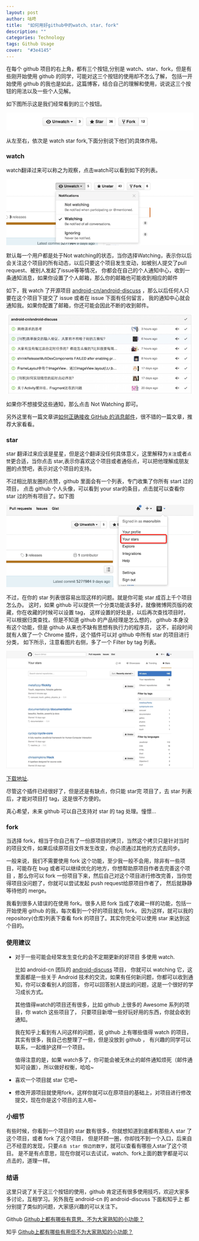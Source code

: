 ```yaml
---
layout: post
author: 咕咚
title:  "如何用好github中的watch、star、fork"
description: ""
categories: Technology
tags: Github Usage
cover:  "#3e4145"
---
```

在每个 github 项目的右上角，都有三个按钮,分别是 watch、star、fork，但是有些刚开始使用 github 的同学，可能对这三个按钮的使用却不怎么了解，
包括一开始使用 github 的我也是如此，这篇博客，结合自己的理解和使用，说说这三个按钮的用法以及一些个人见解。


如下图所示这是我们经常看到的三个按钮。

![usage](/assets/github_usage_1.png "usage")

从左至右，依次是 watch star fork,下面分别说下他们的具体作用。

### watch
watch翻译过来可以称之为观察，点击watch可以看到如下的列表。

![usage](/assets/github_usage_2.png "usage")

默认每一个用户都是处于Not watching的状态，当你选择Watching，表示你以后会关注这个项目的所有动态，以后只要这个项目发生变动，如被别人提交了pull request、被别人发起了issue等等情况，
你都会在自己的个人通知中心，收到一条通知消息，如果你设置了个人邮箱，那么你的邮箱也可能收到相应的邮件

如下，我 watch 了开源项目 [android-cn/android-discuss](https://github.com/android-cn/android-discuss) ，那么以后任何人只要在这个项目下提交了 issue 或者在 issue 下面有任何留言，
我的通知中心就会通知我。如果你配置了邮箱，你还可能会因此不断的收到邮件。

![usage](/assets/github_usage_3.jpg "usage")

如果你不想接受这些通知，那么点击 Not Watching 即可。

另外这里有一篇文章讲[如何正确接收 GitHub 的消息邮件](https://github.com/cssmagic/blog/issues/49)，很不错的一篇文章，推荐大家看看。

### star

star 翻译过来应该是星星，但是这个翻译没任何具体意义，这里解释为`关注`或者`点赞`更合适，当你点击 star,表示你喜欢这个项目或者通俗点，可以把他理解成朋友圈的点赞吧，表示对这个项目的支持。

不过相比朋友圈的点赞，github 里面会有一个列表，专门收集了你所有 start 过的项目，
点击 github 个人头像，可以看到 your star的条目，点击就可以查看你 star 过的所有项目了。如下图


![usage](/assets/github_usage_4.png "usage")


不过，在你的 star 列表很容易出现这样的问题。就是你可能 star 成百上千个项目怎么办。
这时，如果 github 可以提供一个分类功能该多好，就像微博网页版的收藏，你在收藏的时候可以设置 tag，
这样设置的好处是，以后再次查找项目时，可以根据归类查找，但是不知道 github 的产品经理是怎么想的，
github 本身没有这个功能，但是 github 从来也不缺有思想有执行力的程序员，
这不，前段时间就有人做了一个 Chrome 插件，这个插件可以对 github 中所有 star 的项目进行分类，
如下所示，注意看图片右侧，多了一个 Filter by tag 列表。

![usage](/assets/github_usage_5.webp "usage")

[下载地址](https://chrome.google.com/webstore/detail/github-stars-tagger/aaihhjepepgajmehjdmfkofegfddcabc).

尽管这个插件已经很好了，但是还是有缺点，你只能 star完 项目了，去 star 列表后，才能对项目打 tag，这是很不方便的。

真心希望，未来 github 可以自己支持对 star 的 tag 处理。憧憬...


### fork

当选择 fork，相当于你自己有了一份原项目的拷贝，当然这个拷贝只是针对当时的项目文件，如果后续原项目文件发生改变，你必须通过其他的方式去同步。

一般来说，我们不需要使用 fork 这个功能，至少我一般不会用，除非有一些项目，可能存在 bug 或者可以继续优化的地方，你想帮助原项目作者去完善这个项目
，那么你可以 fork 一份项目下来，然后自己对这个项目进行修改完善，当你觉得项目没问题了，你就可以尝试发起 push request给原项目作者了，
然后就静静等待他的 merge。

我看到很多人错误的在使用 fork。很多人把 fork 当成了收藏一样的功能，包括一开始使用 github 的我，每次看到一个好的项目就先 fork，
因为这样，就可以我的 repository(仓库)列表下查看 fork 的项目了。其实你完全可以使用 star 来达到这个目的。

### 使用建议

* 对于一些可能会经常发生变化的会不定期更新的好项目 多使用 watch.

  比如 android-cn 团队的 [android-discuss](https://github.com/android-cn/android-discuss)  项目，
  你就可以 watching 它，这里面都是一些关于 Android 技术的交流，如果有任何新问题，你都可以收到通知，你可以查看别人的回答，
  你可以回答别人提出的问题，这是一个很好的学习成长方式。
  
  其他值得watch的项目还有很多，比如 github 上很多的 Awesome 系列的项目，你 watch 这些项目了，
  只要项目新增一些好玩好用的东西，你就会收到通知。
  
  我在知乎上看到有人问这样的问题，说 github 上有哪些值得 watch 的项目，其实有很多，我自己也整理了一些，但是没放到 github ，
  有兴趣的同学可以联系，一起维护这样一个项目。
  
  值得注意的是，如果 watch多了，你可能会被无休止的邮件通知烦死（邮件通知可设置），所以做好权衡，哈哈~
   
* 喜欢一个项目就 star 它吧~

* 修改开源项目就使用fork，这样你就可以在原项目的基础上，对项目进行修改提交，现在你是这个项目的主人啦~

### 小细节

  有些时候，你看到一个项目的 star 数有很多，你就想知道到底都有那些人 star 了这个项目，或者 fork 了这个项目，
  但是环顾一圈，你却找不到一个入口，后来自己不经意的发现，只要`点击 star 傍边的数字`，就可以查看有哪些人star了这个项目。
  是不是有点意思，现在你就可以去试试，watch、fork上面的数字都是可以点击的，道理一样。 
  
### 结语  
  
  这里只说了关于这三个按钮的使用，github 肯定还有很多使用技巧，欢迎大家多多讨论，互相学习。另外我在 android-cn 的 android-discuss 下面和知乎上
  都分别提了类似的问题，大家感兴趣的可以关注下。
  
  Github [Github上都有哪些有意思、不为大家熟知的小功能？](https://github.com/android-cn/android-discuss/issues/283)
    
  知乎 [Github上都有哪些有用但不为大家熟知的小功能？](http://www.zhihu.com/question/36974348)
  
  

